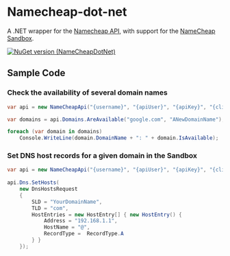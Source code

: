 # Namecheap-dot-net

A .NET wrapper for the [Namecheap API](https://www.namecheap.com/support/api/api.aspx), with support for the [NameCheap Sandbox](https;//www.sandbox.namecheap.com/support/api/api.aspx).

[![NuGet version (NameCheapDotNet)](https://img.shields.io/nuget/v/NameCheapDotNet.svg?style=flat-square)](https://www.nuget.org/packages/NameCheapDotNet/)

## Sample Code

### Check the availability of several domain names

```c#
var api = new NameCheapApi("{username}", "{apiUser}", "{apiKey}", "{clientIp}", isSandbox: false);

var domains = api.Domains.AreAvailable("google.com", "ANewDomainName");

foreach (var domain in domains)
    Console.WriteLine(domain.DomainName + ": " + domain.IsAvailable);
```

### Set DNS host records for a given domain in the Sandbox

```c#
var api = new NameCheapApi("{username}", "{apiUser}", "{apiKey}", "{clientIp}", isSandbox: true);
 
api.Dns.SetHosts(
    new DnsHostsRequest
    {
        SLD = "YourDomainName",
        TLD = "com",
        HostEntries = new HostEntry[] { new HostEntry() { 
            Address = "192.168.1.1",
            HostName = "@",
            RecordType =  RecordType.A
        } }
    });
```